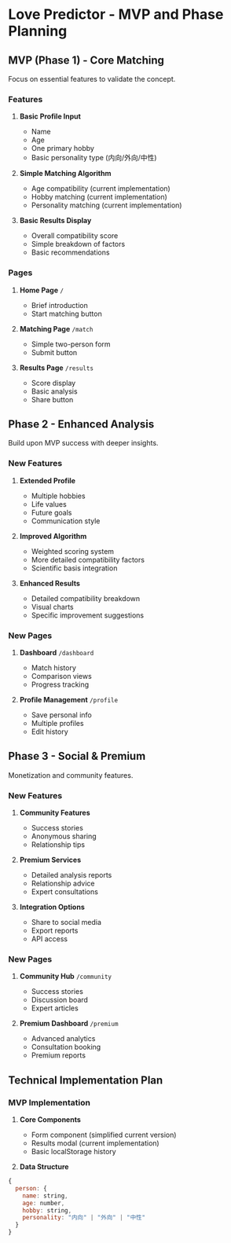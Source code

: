 # Love Predictor - MVP and Phase Planning

## MVP (Phase 1) - Core Matching
Focus on essential features to validate the concept.

### Features
1. **Basic Profile Input**
   - Name
   - Age
   - One primary hobby
   - Basic personality type (内向/外向/中性)

2. **Simple Matching Algorithm**
   - Age compatibility (current implementation)
   - Hobby matching (current implementation)
   - Personality matching (current implementation)

3. **Basic Results Display**
   - Overall compatibility score
   - Simple breakdown of factors
   - Basic recommendations

### Pages
1. **Home Page** `/`
   - Brief introduction
   - Start matching button

2. **Matching Page** `/match`
   - Simple two-person form
   - Submit button

3. **Results Page** `/results`
   - Score display
   - Basic analysis
   - Share button

## Phase 2 - Enhanced Analysis
Build upon MVP success with deeper insights.

### New Features
1. **Extended Profile**
   - Multiple hobbies
   - Life values
   - Future goals
   - Communication style

2. **Improved Algorithm**
   - Weighted scoring system
   - More detailed compatibility factors
   - Scientific basis integration

3. **Enhanced Results**
   - Detailed compatibility breakdown
   - Visual charts
   - Specific improvement suggestions

### New Pages
1. **Dashboard** `/dashboard`
   - Match history
   - Comparison views
   - Progress tracking

2. **Profile Management** `/profile`
   - Save personal info
   - Multiple profiles
   - Edit history

## Phase 3 - Social & Premium
Monetization and community features.

### New Features
1. **Community Features**
   - Success stories
   - Anonymous sharing
   - Relationship tips

2. **Premium Services**
   - Detailed analysis reports
   - Relationship advice
   - Expert consultations

3. **Integration Options**
   - Share to social media
   - Export reports
   - API access

### New Pages
1. **Community Hub** `/community`
   - Success stories
   - Discussion board
   - Expert articles

2. **Premium Dashboard** `/premium`
   - Advanced analytics
   - Consultation booking
   - Premium reports

## Technical Implementation Plan

### MVP Implementation
1. **Core Components**
   - Form component (simplified current version)
   - Results modal (current implementation)
   - Basic localStorage history

2. **Data Structure**

```javascript
{
  person: {
    name: string,
    age: number,
    hobby: string,
    personality: "内向" | "外向" | "中性"
  }
}
```
